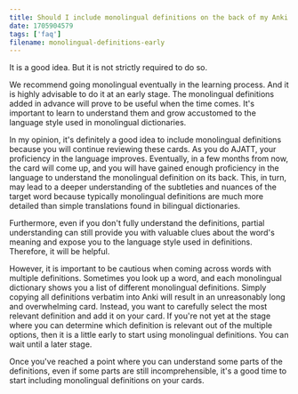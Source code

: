 ```yaml
---
title: Should I include monolingual definitions on the back of my Anki cards, even if I don't fully understand them?
date: 1705904579
tags: ['faq']
filename: monolingual-definitions-early
---
```


It is a good idea.
But it is not strictly required to do so.

We recommend going monolingual eventually in the learning process.
And it is highly advisable to do it at an early stage.
The monolingual definitions added in advance
will prove to be useful when the time comes.
It's important to learn to understand them
and grow accustomed to the language style used in monolingual dictionaries.

In my opinion,
it's definitely a good idea to include monolingual definitions
because you will continue reviewing these cards.
As you do AJATT,
your proficiency in the language improves.
Eventually,
in a few months from now,
the card will come up,
and you will have gained enough proficiency in the language
to understand the monolingual definition on its back.
This, in turn, may lead to a deeper understanding
of the subtleties and nuances of the target word
because typically monolingual definitions are much more detailed
than simple translations found in bilingual dictionaries.

Furthermore,
even if you don't fully understand the definitions,
partial understanding can still provide you with valuable clues about the word's meaning
and expose you to the language style used in definitions.
Therefore, it will be helpful.

However,
it is important to be cautious
when coming across words with multiple definitions.
Sometimes you look up a word,
and each monolingual dictionary shows you
a list of different monolingual definitions.
Simply copying all definitions verbatim into Anki
will result in an unreasonably long and overwhelming card.
Instead,
you want to carefully select the most relevant definition
and add it on your card.
If you're not yet at
the stage where you can determine
which definition is relevant out of the multiple options,
then it is a little early to start using monolingual definitions.
You can wait until a later stage.

Once you've reached a point where you can understand some parts of the definitions,
even if some parts are still incomprehensible,
it's a good time to start including monolingual definitions on your cards.
